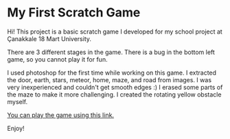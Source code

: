 # My First Scratch Game

Hi! This project is a basic scratch game I developed for my school project at Çanakkale 18 Mart University.

There are 3 different stages in the game. There is a bug in the bottom left game, so you cannot play it for fun.

I used photoshop for the first time while working on this game. I extracted the door, earth, stars, meteor, home, maze, and road from images. I was very inexperienced and couldn't get smooth edges :) I erased some parts of the maze to make it more challenging. I created the rotating yellow obstacle myself.
  
[You can play the game using this link.](https://scratch.mit.edu/projects/263103474/)

Enjoy!